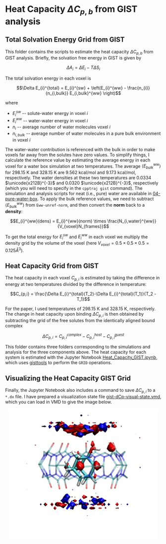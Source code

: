 # Heat Capacity $\Delta C_{p,b}$ from GIST analysis

## Total Solvation Energy Grid from GIST
This folder contains the scripts to estimate the heat capacity $\Delta C_{p,b}$ from GIST analysis. Briefly, the solvation free energy in GIST is given by

$$\Delta A_{i} = \Delta E_{i} - T\Delta S_{i}$$

The total solvation energy in each voxel is

$$\Delta E_{i}^{total} = E_{i}^{sw} + \left(E_{i}^{ww} - \frac{n_{i}}{n_{i,bulk}} E_{i,bulk}^{ww} \right)$$

where 
* $E_{i}^{sw}$ -- solute-water energy in voxel $i$
* $E_{i}^{ww}$ -- water-water energy in voxel $i$
* $n_{i}$ -- average number of water molecules voxel $i$
* $n_{i,bulk}$ -- average number of water molecules in a pure bulk environment in voxel $i$

The water-water contribution is referenced with the bulk in order to make voxels far away from the solutes have zero values. To simplify things, I calculate the reference value by estimating the average energy in each voxel for a water box simulation at two temperatures. The average $\langle E_{bulk}^{ww} \rangle$ for 298.15 K and 328.15 K are 9.562 kcal/mol and 9.173 kcal/mol, respectively. The water densities at these two temperatures are 0.0334 $\unicode{x212B}^{-3}$ and 0.0320 $\unicode{x212B}^{-3}$, respectively (which you will need to specify in the `cpptraj gist` command). The simulation and analysis scripts for neat (i.e., pure) water are available in [04-pure-water-box](04-pure-water-box). To apply the bulk reference values, we need to subtract $\langle E_{bulk}^{ww} \rangle$ from `Eww-unref-norm`, and then convert the **norm** back to a **density**:

$$E_{i}^{ww}(dens) = E_{i}^{ww}(norm) \times \frac{N_{i,water}^{ww}}{V_{voxel}N_{frames}}$$

To get the total energy for $E_{i}^{sw}$ and $E_{i}^{ww}$ in each voxel we multiply the density grid by the volume of the voxel (here $V_{voxel} = 0.5\times 0.5\times 0.5 = 0.125 Å^3$). 

## Heat Capacity Grid from GIST
The heat capacity in each voxel $C_{p,i}$ is estimated by taking the difference in energy at two temperatures divided by the difference in temperature:

$$C_{p,i} = \frac{\Delta E_{i}^{total}(T_2)-\Delta E_{i}^{total}(T_1)}{T_2 - T_1}$$

For the paper, I used temperatures of 298.15 K and 328.15 K, respectively. The change in heat capacity upon binding $\Delta C_{p,i}$ is then obtained by subtracting the grid of the free solutes from the identically aligned bound complex

$$\Delta C_{p,i} = C_{p,i}^{complex} - C_{p,i}^{host} - C_{p,i}^{guest}$$

This folder contains three folders corresponding to the simulations and analysis for the three components above. The heat capacity for each system is estimated with the Jupyter Notebook [Heat_Capacity_GIST.ipynb](Heat_Capacity_GIST.ipynb), which uses [gisttools](https://github.com/liedllab/gisttools) to perform the `GRID` operations. 

## Visualizing the Heat Capacity GIST Grid
Finally, the Jupyter Notebook also includes a command to save $\Delta C_{p,i}$ to a `*.dx` file. I have prepared a visualization state file [gist-dCp-visual-state.vmd](gist-dCp-visual-state.vmd), which you can load in VMD to give the image below. 

<p align="center">
<img src="cb7-amt.jpg" width="480"/>
</p>
